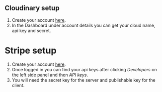 ## Cloudinary setup

1. Create your account [here](https://cloudinary.com/).
2. In the Dashboard under account details you can get your cloud name, api key and secret.

# Stripe setup

1. Create your account [here]('https://stripe.com/').
2. Once logged in you can find your api keys after clicking _Developers_ on the left side panel and then _API keys_.
3. You will need the secret key for the server and publishable key for the client.
